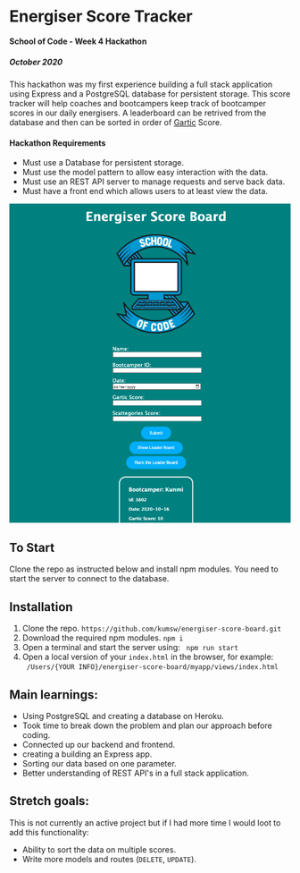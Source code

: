# Energiser Score Tracker

**School of Code - Week 4 Hackathon**

##### October 2020

This hackathon was my first experience building a full stack application using Express and a PostgreSQL database for persistent storage. This score tracker will help coaches and bootcampers keep track of bootcamper scores in our daily energisers. A leaderboard can be retrived from the database and then can be sorted in order of [Gartic](https://gartic.io/) Score.

#### Hackathon Requirements

- Must use a Database for persistent storage.
- Must use the model pattern to allow easy interaction with the data.
- Must use an REST API server to manage requests and serve back data.
- Must have a front end which allows users to at least view the data.

![SOC Energiser score tracker landing page](myapp/public/scoreboard.png)

## To Start

Clone the repo as instructed below and install npm modules. You need to start the server to connect to the database.

## Installation

1.  Clone the repo.
    `https://github.com/kumsw/energiser-score-board.git`
2.  Download the required npm modules.
    `npm i`
3.  Open a terminal and start the server using:
    ` npm run start`
4.  Open a local version of your `index.html` in the browser, for example:  
    ` /Users/{YOUR INFO}/energiser-score-board/myapp/views/index.html`

## Main learnings:

- Using PostgreSQL and creating a database on Heroku.
- Took time to break down the problem and plan our approach before coding.
- Connected up our backend and frontend.
- creating a building an Express app.
- Sorting our data based on one parameter.
- Better understanding of REST API's in a full stack application.

## Stretch goals:

This is not currently an active project but if I had more time I would loot to add this functionality:

- Ability to sort the data on multiple scores.
- Write more models and routes (`DELETE`, `UPDATE`).
